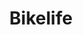 ---
pid: llp303
title: Bikelife
location_transcription: P.A.
coordinates: "[-75.152114876534, 39.946739776385]"
zipcode: 
gen_neighborhood: 
neighborhood: 
outside_phl: 
age: '15'
age_range: 13-19
instagram: 
image_file_name: llp_303.jpg
proposal_transcription: 
topic: Pop Culture,Sports,Sustainability
topic_summary: 0, 0, 0, 0
type: Sculpture Statue
keywords_other: bike, bikelife, bicycle, wheelie
credit: _1800_Charlie
image_labels: 
twitter: 
facebook: 
permalink: "/monuments/llp303/"
layout: item-page
---